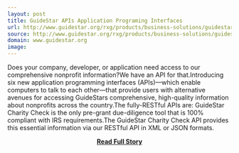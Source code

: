 ```yaml
---
layout: post
title: GuideStar APIs Application Programing Interfaces
url: http://www.guidestar.org/rxg/products/business-solutions/guidestar-apis.aspx
source: http://www.guidestar.org/rxg/products/business-solutions/guidestar-apis.aspx
domain: www.guidestar.org
image: 
---
```


<p>Does your company, developer, or application need access to our comprehensive nonprofit information?We have an API for that.Introducing six new application programming interfaces (APIs)—which enable computers to talk to each other—that provide users with alternative avenues for accessing GuideStars comprehensive, high-quality information about nonprofits across the country.The fully-RESTful APIs are: GuideStar Charity Check is the only pre-grant due-diligence tool that is 100% compliant with IRS requirements.The GuideStar Charity Check API provides this essential information via our RESTful API in XML or JSON formats.</p>
<center><p><a href="http://www.guidestar.org/rxg/products/business-solutions/guidestar-apis.aspx" style='padding:25px; font-sze:18px; font-weight: bold;'>Read Full Story</a></p></center>
